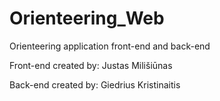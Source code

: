 # Orienteering_Web
Orienteering application front-end and back-end


Front-end created by: Justas Milišiūnas

Back-end created by: Giedrius Kristinaitis
